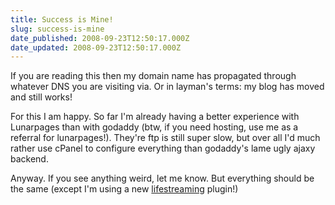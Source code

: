 ```yaml
---
title: Success is Mine!
slug: success-is-mine
date_published: 2008-09-23T12:50:17.000Z
date_updated: 2008-09-23T12:50:17.000Z
---
```


If you are reading this then my domain name has propagated through whatever DNS you are visiting via. Or in layman's terms: my blog has moved and still works!

For this I am happy. So far I'm already having a better experience with Lunarpages than with godaddy (btw, if you need hosting, use me as a referral for lunarpages!). They're ftp is still super slow, but over all I'd much rather use cPanel to configure everything than godaddy's lame ugly ajaxy backend.

Anyway. If you see anything weird, let me know. But everything should be the same (except I'm using a new [lifestreaming](/lifestream) plugin!)
